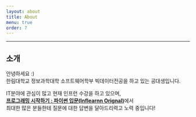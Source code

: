 ```yaml
---
layout: about
title: About
menu: true
order: 7
---
```


***
## 소개

안녕하세요 :)<br>
한림대학교 정보과학대학 소프트웨어학부 빅데이터전공을 하고 있는 공대생입니다.

IT분야에 관심이 많고 현재 인프런 수강을 하고 있으며,<br>
<A href="https://www.inflearn.com/course/%ED%94%84%EB%A1%9C%EA%B7%B8%EB%9E%98%EB%B0%8D-%ED%8C%8C%EC%9D%B4%EC%8D%AC-%EC%9E%85%EB%AC%B8-%EC%9D%B8%ED%94%84%EB%9F%B0-%EC%98%A4%EB%A6%AC%EC%A7%80%EB%84%90/"><b>프로그래밍 시작하기 : 파이썬 입문(Inflearnn Orignal)</b></A>에서<br>
최대한 많은 분들한테 질문에 대한 답변을 달아드리력고 노력 중입니다!